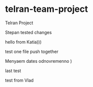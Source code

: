 # telran-team-project
Telran Project

Stepan tested changes

hello from Katia)))

test one file push together

Menyaem dates odnovremenno )



last test

test from Vlad